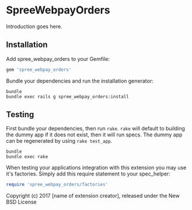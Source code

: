 SpreeWebpayOrders
=================

Introduction goes here.

Installation
------------

Add spree_webpay_orders to your Gemfile:

```ruby
gem 'spree_webpay_orders'
```

Bundle your dependencies and run the installation generator:

```shell
bundle
bundle exec rails g spree_webpay_orders:install
```

Testing
-------

First bundle your dependencies, then run `rake`. `rake` will default to building the dummy app if it does not exist, then it will run specs. The dummy app can be regenerated by using `rake test_app`.

```shell
bundle
bundle exec rake
```

When testing your applications integration with this extension you may use it's factories.
Simply add this require statement to your spec_helper:

```ruby
require 'spree_webpay_orders/factories'
```

Copyright (c) 2017 [name of extension creator], released under the New BSD License
